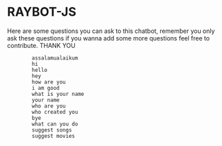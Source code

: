 # RAYBOT-JS


Here are some questions you can ask to this chatbot, remember you only ask these questions if you wanna add some more questions feel free to contribute.
THANK YOU

            assalamualaikum
            hi
            hello 
            hey
            how are you
            i am good
            what is your name
            your name
            who are you
            who created you
            bye
            what can you do
            suggest songs
            suggest movies
